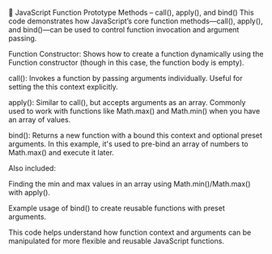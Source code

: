 🧠 JavaScript Function Prototype Methods – call(), apply(), and bind()
This code demonstrates how JavaScript’s core function methods—call(), apply(), and bind()—can be used to control function invocation and argument passing.

Function Constructor: Shows how to create a function dynamically using the Function constructor (though in this case, the function body is empty).

call(): Invokes a function by passing arguments individually. Useful for setting the this context explicitly.

apply(): Similar to call(), but accepts arguments as an array. Commonly used to work with functions like Math.max() and Math.min() when you have an array of values.

bind(): Returns a new function with a bound this context and optional preset arguments. In this example, it's used to pre-bind an array of numbers to Math.max() and execute it later.

Also included:

Finding the min and max values in an array using Math.min()/Math.max() with apply().

Example usage of bind() to create reusable functions with preset arguments.

This code helps understand how function context and arguments can be manipulated for more flexible and reusable JavaScript functions.

